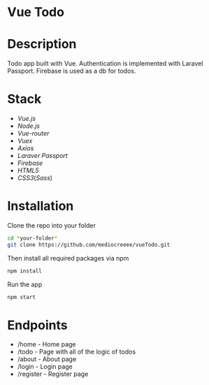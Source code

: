 # Vue Todo

# Description

Todo app built with Vue. Authentication is implemented with Laravel Passport. Firebase is used as a db for todos.

# Stack

- _Vue.js_
- _Node.js_
- _Vue-router_
- _Vuex_
- _Axios_
- _Laraver Passport_
- _Firebase_
- _HTML5_
- _CSS3_(_Sass_)

# Installation

Clone the repo into your folder

```sh
cd *your-folder*
git clone https://github.com/mediocreeee/vueTodo.git
```

Then install all required packages via npm

```sh
npm install
```

Run the app

```sh
npm start
```

# Endpoints

- /home - Home page
- /todo - Page with all of the logic of todos
- /about - About page
- /login - Login page
- /register - Register page
